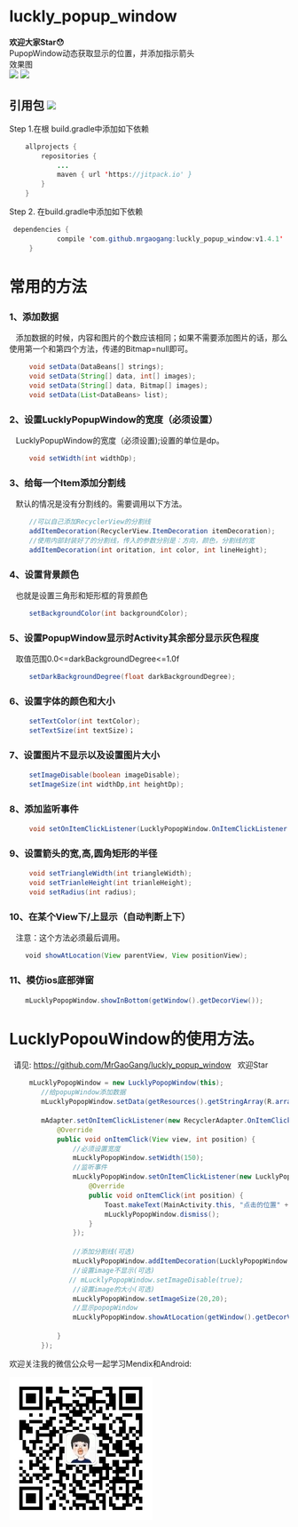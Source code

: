 # luckly_popup_window

**欢迎大家Star😯** <br>
PupopWindow动态获取显示的位置，并添加指示箭头
<br>
效果图<br>
![](https://github.com/MrGaoGang/luckly_popup_window/blob/master/images/image.gif) 
![](https://github.com/MrGaoGang/luckly_popup_window/blob/master/images/showbottom.png)

## 引用包 [![](https://jitpack.io/v/mrgaogang/luckly_popup_window.svg)](https://jitpack.io/#mrgaogang/luckly_popup_window)


 Step 1.在根 build.gradle中添加如下依赖<br>
```Java
	allprojects {
		repositories {
			...
			maven { url 'https://jitpack.io' }
		}
	}
```
Step 2. 在build.gradle中添加如下依赖<br>
```Java
 dependencies {
	        compile 'com.github.mrgaogang:luckly_popup_window:v1.4.1'
	 }
```
# 常用的方法

### 1、添加数据<br>
    添加数据的时候，内容和图片的个数应该相同；如果不需要添加图片的话，那么使用第一个和第四个方法，传递的Bitmap=null即可。
```Java
     void setData(DataBeans[] strings);
     void setData(String[] data, int[] images);
     void setData(String[] data, Bitmap[] images);
     void setData(List<DataBeans> list);
```

### 2、设置LucklyPopupWindow的宽度（必须设置）<br>
    LucklyPopupWindow的宽度（必须设置);设置的单位是dp。
```Java
     void setWidth(int widthDp);
```

### 3、给每一个Item添加分割线<br>
    默认的情况是没有分割线的。需要调用以下方法。
```Java
     //可以自己添加RecyclerView的分割线
     addItemDecoration(RecyclerView.ItemDecoration itemDecoration);
     //使用内部封装好了的分割线，传入的参数分别是：方向，颜色，分割线的宽
     addItemDecoration(int oritation, int color, int lineHeight);
```


### 4、设置背景颜色<br>
    也就是设置三角形和矩形框的背景颜色
```Java
     setBackgroundColor(int backgroundColor);
```

### 5、设置PopupWindow显示时Activity其余部分显示灰色程度<br>
    取值范围0.0<=darkBackgroundDegree<=1.0f
```Java
     setDarkBackgroundDegree(float darkBackgroundDegree);
```
### 6、设置字体的颜色和大小<br>
```Java
     setTextColor(int textColor);
     setTextSize(int textSize)；
```

### 7、设置图片不显示以及设置图片大小<br>
```Java
     setImageDisable(boolean imageDisable);
     setImageSize(int widthDp,int heightDp);
```

### 8、添加监听事件<br>
```Java
     void setOnItemClickListener(LucklyPopopWindow.OnItemClickListener onItemClickListener);
```

### 9、设置箭头的宽,高,圆角矩形的半径<br>
```Java
     void setTriangleWidth(int triangleWidth);
     void setTrianleHeight(int trianleHeight);
     void setRadius(int radius);
```

### 10、在某个View下/上显示（自动判断上下）<br>
    注意：这个方法必须最后调用。
```Java
    void showAtLocation(View parentView, View positionView);
```

### 11、模仿ios底部弹窗

```Java
	mLucklyPopopWindow.showInBottom(getWindow().getDecorView());
```

# LucklyPopouWindow的使用方法。
   请见:
   https://github.com/MrGaoGang/luckly_popup_window
   欢迎Star

```Java
     mLucklyPopopWindow = new LucklyPopopWindow(this);
        //给popupWindow添加数据
        mLucklyPopopWindow.setData(getResources().getStringArray(R.array.popupArray), new int[]{R.mipmap.add, R.mipmap.delete, R.mipmap.modify, R.mipmap.update});

        mAdapter.setOnItemClickListener(new RecyclerAdapter.OnItemClickListener() {
            @Override
            public void onItemClick(View view, int position) {
                //必须设置宽度
                mLucklyPopopWindow.setWidth(150);
                //监听事件
                mLucklyPopopWindow.setOnItemClickListener(new LucklyPopopWindow.OnItemClickListener() {
                    @Override
                    public void onItemClick(int position) {
                        Toast.makeText(MainActivity.this, "点击的位置" + position, Toast.LENGTH_SHORT).show();
                        mLucklyPopopWindow.dismiss();
                    }
                });

                //添加分割线(可选)
                mLucklyPopopWindow.addItemDecoration(LucklyPopopWindow.VERTICAL,Color.GRAY,1);
                //设置image不显示(可选)
               // mLucklyPopopWindow.setImageDisable(true);
                //设置image的大小(可选)
                mLucklyPopopWindow.setImageSize(20,20);
                //显示popopWindow
                mLucklyPopopWindow.showAtLocation(getWindow().getDecorView(), view);

            }
        });
```




欢迎关注我的微信公众号一起学习Mendix和Android: 

![](https://github.com/MrGaoGang/MendixWidgets/blob/master/images/wechat.jpg)
